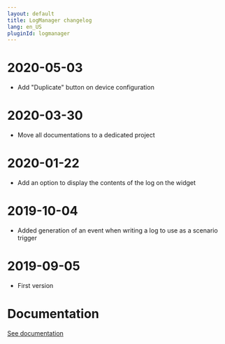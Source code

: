 ```yaml
---
layout: default
title: LogManager changelog
lang: en_US
pluginId: logmanager
---
```


# 2020-05-03

- Add "Duplicate" button on device configuration

# 2020-03-30

- Move all documentations to a dedicated project

# 2020-01-22

- Add an option to display the contents of the log on the widget

# 2019-10-04

- Added generation of an event when writing a log to use as a scenario trigger

# 2019-09-05

- First version

# Documentation

[See documentation]({{site.baseurl}}/{{page.pluginId}}/{{page.lang}})
